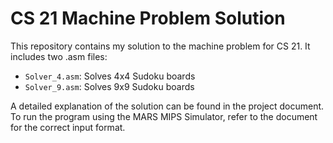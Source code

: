 # CS 21 Machine Problem Solution

This repository contains my solution to the machine problem for CS 21. It includes two .asm files:

- `Solver_4.asm`: Solves 4x4 Sudoku boards
- `Solver_9.asm`: Solves 9x9 Sudoku boards

A detailed explanation of the solution can be found in the project document. To run the program using the MARS MIPS Simulator, refer to the document for the correct input format.
